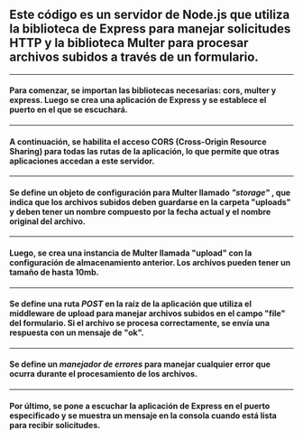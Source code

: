 ## Este código es un servidor de **Node.js** que utiliza la biblioteca de Express para manejar solicitudes HTTP y la biblioteca **Multer** para procesar archivos subidos a través de un formulario.

---

#### Para comenzar, se importan las bibliotecas necesarias: **cors, multer y express**. Luego se crea una aplicación de Express y se establece el puerto en el que se escuchará.

---

#### A continuación, se habilita el acceso **CORS (Cross-Origin Resource Sharing)** para todas las rutas de la aplicación, lo que permite que otras aplicaciones accedan a este servidor.

---

#### Se define un objeto de configuración para **Multer** llamado _"storage"_ , que indica que los archivos subidos deben guardarse en la **carpeta "uploads"** y deben tener un nombre compuesto por la fecha actual y el nombre original del archivo.

---

#### Luego, se crea una instancia de Multer llamada **"upload"** con la configuración de almacenamiento anterior. Los archivos pueden tener un tamaño de hasta **10mb**.

---

#### Se define una ruta _POST_ en la raíz de la aplicación que utiliza el middleware de upload para manejar archivos subidos en el campo **"file"** del formulario. Si el archivo se procesa correctamente, se envía una respuesta con un mensaje de "ok".

---

#### Se define un _manejador de errores_ para manejar cualquier error que ocurra durante el procesamiento de los archivos.

---

#### Por último, se pone a escuchar la aplicación de Express en el puerto especificado y se muestra un mensaje en la consola cuando está lista para recibir solicitudes.
